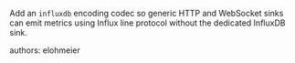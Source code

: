 Add an `influxdb` encoding codec so generic HTTP and WebSocket sinks can emit metrics using Influx line protocol without the dedicated InfluxDB sink.

authors: elohmeier

